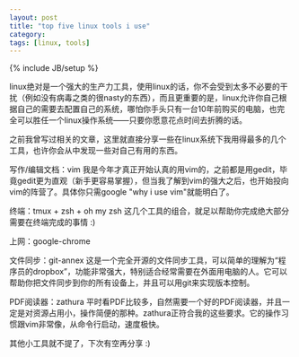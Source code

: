 ```yaml
---
layout: post
title: "top five linux tools i use"
category: 
tags: [linux, tools]
---
```

{% include JB/setup %}

linux绝对是一个强大的生产力工具，使用linux的话，你不会受到太多不必要的干扰（例如没有病毒之类的很nasty的东西），而且更重要的是，linux允许你自己根据自己的需要去配置自己的系统，哪怕你手头只有一台10年前购买的电脑，也完全可以胜任一个linux操作系统——只要你愿意花点时间去折腾的话。

之前我曾写过相关的文章，这里就直接分享一些在linux系统下我用得最多的几个工具，也许你会从中发现一些对自己有用的东西。

写作/编辑文档：vim
我是今年才真正开始认真的用vim的，之前都是用gedit，毕竟gedit更为直观（新手更容易掌握），但当我了解到vim的强大之后，也开始投向vim的阵营了。具体你只需google
"why i use vim"就能明白了。

终端：tmux + zsh + oh my zsh
这几个工具的组合，就足以帮助你完成绝大部分需要在终端完成的事情 :)

上网：google-chrome

文件同步：git-annex
这是一个完全开源的文件同步工具，可以简单的理解为“程序员的dropbox”，功能非常强大，特别适合经常需要在外面用电脑的人。它可以帮助你把文件同步到你的所有设备上，并且可以用git来实现版本控制。

PDF阅读器：zathura
平时看PDF比较多，自然需要一个好的PDF阅读器，并且一定是对资源占用小，操作简便的那种。zathura正符合我的这些要求。它的操作习惯跟vim非常像，从命令行启动，速度极快。

其他小工具就不提了，下次有空再分享 :)
